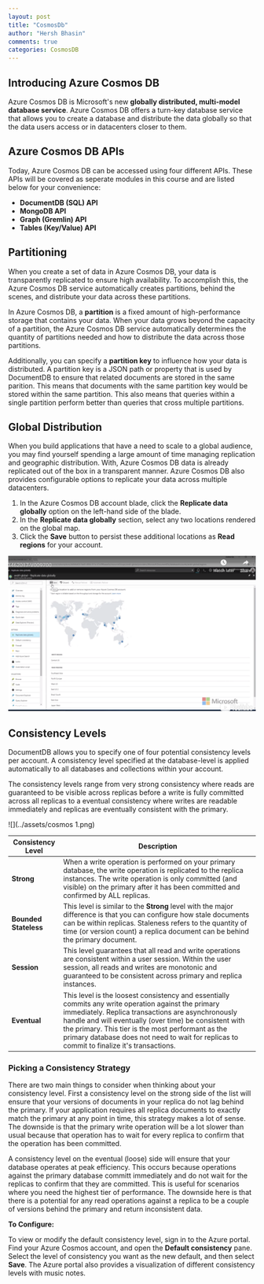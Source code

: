 ```yaml
---
layout: post
title: "CosmosDb"
author: "Hersh Bhasin"
comments: true
categories: CosmosDB
---
```


## Introducing Azure Cosmos DB

Azure Cosmos DB is Microsoft's new **globally distributed, multi-model database service**. Azure Cosmos DB offers a turn-key database service that allows you to create a database and distribute the data globally so that the data users access or in datacenters closer to them.

## Azure Cosmos DB APIs

Today, Azure Cosmos DB can be accessed using four different APIs. These APIs will be covered as seperate modules in this course and are listed below for your convenience:

- **DocumentDB (SQL) API**
- **MongoDB API**
- **Graph (Gremlin) API**
- **Tables (Key/Value) API**

## Partitioning

When you create a set of data in Azure Cosmos DB, your data is transparently replicated to ensure high availability. To accomplish this, the Azure Cosmos DB service automatically creates partitions, behind the scenes, and distribute your data across these partitions.

In Azure Cosmos DB, a **partition** is a fixed amount of high-performance storage that contains your data. When your data grows beyond the capacity of a partition, the Azure Cosmos DB service automatically determines the quantity of partitions needed and how to distribute the data across those partitions.

Additionally, you can specify a **partition key** to influence how your data is distributed. A partition key is a JSON path or property that is used by DocumentDB to ensure that related documents are stored in the same parition. This means that documents with the same partition key would be stored within the same partition. This also means that queries within a single partition perform better than queries that cross multiple partitions.

## Global Distribution

When you build applications that have a need to scale to a global audience, you may find yourself spending a large amount of time managing replication and geographic distribution. With, Azure Cosmos DB data is already replicated out of the box in a transparent manner. Azure Cosmos DB also provides configurable options to replicate your data across multiple datacenters.

1. In the Azure Cosmos DB account blade, click the **Replicate data globally** option on the left-hand side of the blade.
2. In the **Replicate data globally** section, select any two locations rendered on the global map.
3. Click the **Save** button to persist these additional locations as **Read regions** for your account.

![](../assets/cosmos.png)

## Consistency Levels

DocumentDB allows you to specify one of four potential consistency levels per account. A consistency level specified at the database-level is applied automatically to all databases and collections within your account.

The consistency levels range from very strong consistency where reads are guaranteed to be visible across replicas before a write is fully committed across all replicas to a eventual consistency where writes are readable immediately and replicas are eventually consistent with the primary.

![](../assets/cosmos 1.png)

| Consistency Level     | Description                                                  |
| --------------------- | ------------------------------------------------------------ |
| **Strong**            | When a write operation is performed on your primary database, the write operation is replicated to the replica instances. The write operation is only committed (and visible) on the primary after it has been committed and confirmed by ALL replicas. |
| **Bounded Stateless** | This level is similar to the **Strong** level with the major difference is that you can configure how stale documents can be within replicas. Staleness refers to the quantity of time (or version count) a replica document can be behind the primary document. |
| **Session**           | This level guarantees that all read and write operations are consistent within a user session. Within the user session, all reads and writes are monotonic and guaranteed to be consistent across primary and replica instances. |
| **Eventual**          | This level is the loosest consistency and essentially commits any write operation against the primary immediately. Replica transactions are asynchronously handle and will eventually (over time) be consistent with the primary. This tier is the most performant as the primary database does not need to wait for replicas to commit to finalize it's transactions. |

### Picking a Consistency Strategy

There are two main things to consider when thinking about your consistency level. First a consistency level on the strong side of the list will ensure that your versions of documents in your replica do not lag behind the primary. If your application requires all replica documents to exactly match the primary at any point in time, this strategy makes a lot of sense. The downside is that the primary write operation will be a lot slower than usual because that operation has to wait for every replica to confirm that the operation has been committed.

A consistency level on the eventual (loose) side will ensure that your database operates at peak efficiency. This occurs because operations against the primary database committ immediately and do not wait for the replicas to confirm that they are committed. This is useful for scenarios where you need the highest tier of performance. The downside here is that there is a potential for any read operations against a replica to be a couple of versions behind the primary and return inconsistent data.

**To Configure:**

To view or modify the default consistency level, sign in to the Azure portal. Find your Azure Cosmos account, and open the **Default consistency** pane. Select the level of consistency you want as the new default, and then select **Save**. The Azure portal also provides a visualization of different consistency levels with music notes.